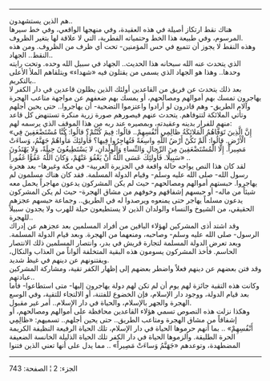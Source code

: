------------------------------------------------------------------------

هم الذين يستشهدون..  
هناك نقط ارتكاز أصيلة في هذه العقيدة، وفي منهجها الواقعي، وفي خط سيرها
المرسوم، وفي طبيعة هذا الخط وحتمياته الفطرية، التي لا علاقة لها بتغير
الظروف.  
وهذه النقط لا يجوز أن تتميع في حس المؤمنين- تحت أي ظرف من الظروف. ومن
هذه النقط.. الجهاد..  
الذي يتحدث عنه الله سبحانه هذا الحديث.. الجهاد في سبيل الله وحده. وتحت
رايته وحدها.. وهذا هو الجهاد الذي يسمى من يقتلون فيه «شهداء» ويتلقاهم
الملأ الأعلى بالتكريم..  
بعد ذلك يتحدث عن فريق من القاعدين أولئك الذين يظلون قاعدين في دار الكفر
لا يهاجرون تمسك بهم أموالهم ومصالحهم، أو يمسك بهم ضعفهم عن مواجهة متاعب
الهجرة وآلام الطريق- وهم قادرون لو أرادوا واعتزموا التضحية- أن يهاجروا..
حتى يحين أجلهم وتأتي الملائكة لتتوفاهم. يتحدث عنهم فيصورهم صورة زرية
منكرة تستنهض كل قاعد منهم للفرار بدينه وعقيدته، وبمصيره عند ربه من هذا
الموقف الذي يرسمه لهم:  
«إِنَّ الَّذِينَ تَوَفَّاهُمُ الْمَلائِكَةُ ظالِمِي أَنْفُسِهِمْ.. قالُوا: فِيمَ كُنْتُمْ؟ قالُوا: كُنَّا
مُسْتَضْعَفِينَ فِي الْأَرْضِ. قالُوا: أَلَمْ تَكُنْ أَرْضُ اللَّهِ واسِعَةً فَتُهاجِرُوا فِيها؟ فَأُولئِكَ
مَأْواهُمْ جَهَنَّمُ، وَساءَتْ مَصِيراً. إِلَّا الْمُسْتَضْعَفِينَ مِنَ الرِّجالِ وَالنِّساءِ وَالْوِلْدانِ، لا
يَسْتَطِيعُونَ حِيلَةً، وَلا يَهْتَدُونَ سَبِيلًا. فَأُولئِكَ عَسَى اللَّهُ أَنْ يَعْفُوَ عَنْهُمْ، وَكانَ اللَّهُ
عَفُوًّا غَفُوراً» ..  
لقد كان هذا النص يواجه حالة واقعة في الجزيرة العربية- في مكة وغيرها- بعد
هجرة رسول الله- صلى الله عليه وسلم- وقيام الدولة المسلمة. فقد كان هناك
مسلمون لم يهاجروا. حبستهم أموالهم ومصالحهم- حيث لم يكن المشركون يدعون
مهاجراً يحمل معه شيئاً من ماله- أو حبسهم إشفاقهم وخوفهم من مشاق الهجرة-
حيث لم يكن المشركون يدعون مسلماً يهاجر حتى يمنعوه ويرصدوا له في الطريق..
وجماعة حبسهم عجزهم الحقيقي، من الشيوخ والنساء والولدان الذين لا يستطيعون
حيلة للهرب ولا يجدون سبيلاً للهجرة..  
وقد اشتد أذى المشركين لهؤلاء الباقين من أفراد المسلمين بعد عجزهم عن
إدراك الرسول- صلى الله عليه وسلم- وصاحبه، ومنعهما من الهجرة. وبعد قيام
الدولة المسلمة. وبعد تعرض الدولة المسلمة لتجارة قريش في بدر، وانتصار
المسلمين ذلك الانتصار الحاسم. فأخذ المشركون يسومون هذه البقية المتخلفة
ألواناً من العذاب والنكال، ويفتنونهم عن دينهم في غيظ شديد.  
وقد فتن بعضهم عن دينهم فعلاً واضطر بعضهم إلى إظهار الكفر تقية، ومشاركة
المشركين عبادتهم..  
وكانت هذه التقية جائزة لهم يوم أن لم تكن لهم دولة يهاجرون إليها- متى
استطاعوا- فأما بعد قيام الدولة، ووجود دار الإسلام، فإن الخضوع للفتنة، أو
الالتجاء للتقية، وفي الوسع الهجرة والجهر بالإسلام، والحياة في دار
الإسلام.. أمر غير مقبول.  
وهكذا نزلت هذه النصوص تسمي هؤلاء القاعدين محافظة على أموالهم ومصالحهم،
أو إشفاقاً من مشاق الهجرة ومتاعب الطريق.. حتى يحين أجلهم.. تسميهم: «ظالِمِي
أَنْفُسِهِمْ» .. بما أنهم حرموها الحياة في دار الإسلام، تلك الحياة الرفيعة
النظيفة الكريمة الحرة الطليقة. وألزموها الحياة في دار الكفر تلك الحياة
الذليلة الخانسة الضعيفة المضطهدة، وتوعدهم «جَهَنَّمُ وَساءَتْ مَصِيراً» .. مما يدل
على أنها تعني الذين فتنوا

------------------------------------------------------------------------

الجزء: 2 ¦ الصفحة: 743
